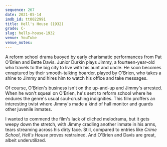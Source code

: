 ```yaml
---
sequence: 267
date: 2021-05-14
imdb_id: tt0022991
title: Hell's House (1932)
grade: C-
slug: hells-house-1932
venue: YouTube
venue_notes:
---
```


A reform school drama buoyed by early charismatic performances from Pat O'Brien and Bette Davis. Junior Durkin plays Jimmy, a fourteen-year-old who travels to the big city to live with his aunt and uncle. He soon becomes enraptured by their smooth-talking boarder, played by O'Brien, who takes a shine to Jimmy and hires him to watch his office and take messages.

<!-- end -->

Of course, O'Brien's business isn't on the up-and-up and Jimmy's arrested. When he won't squeal on O'Brien, he's sent to reform school where he endures the genre's usual soul-crushing indignities. This film proffers an interesting twist where Jimmy's made a kind of hall monitor and guards other juvenile inmates.

I wanted to commend the film's lack of cliched melodrama, but it gets weepy down the stretch, with Jimmy cradling another inmate in his arms, tears streaming across his dirty face. Still, compared to entries like <span data-imdb-id="tt0030026">_Crime School_</span>, _Hell's House_ proves restrained. And O'Brien and Davis are great, albeit underutilized.
